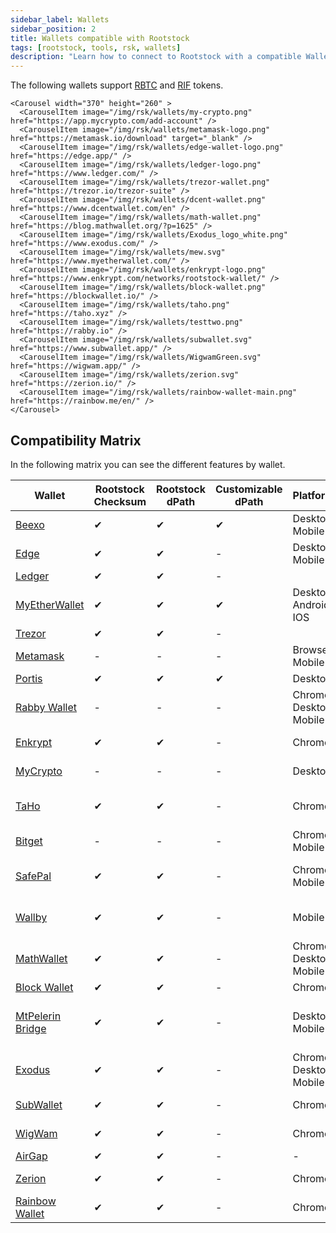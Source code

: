 ```yaml
---
sidebar_label: Wallets
sidebar_position: 2
title: Wallets compatible with Rootstock
tags: [rootstock, tools, rsk, wallets]
description: "Learn how to connect to Rootstock with a compatible Wallet"
---
```


The following wallets support [RBTC](/concepts/rbtc/) and [RIF](/concepts/rif-suite/token) tokens.

````mdx-code-block
<Carousel width="370" height="260" >
  <CarouselItem image="/img/rsk/wallets/my-crypto.png" href="https://app.mycrypto.com/add-account" />
  <CarouselItem image="/img/rsk/wallets/metamask-logo.png" href="https://metamask.io/download" target="_blank" />
  <CarouselItem image="/img/rsk/wallets/edge-wallet-logo.png" href="https://edge.app/" />
  <CarouselItem image="/img/rsk/wallets/ledger-logo.png" href="https://www.ledger.com/" />
  <CarouselItem image="/img/rsk/wallets/trezor-wallet.png" href="https://trezor.io/trezor-suite" />
  <CarouselItem image="/img/rsk/wallets/dcent-wallet.png" href="https://www.dcentwallet.com/en" />
  <CarouselItem image="/img/rsk/wallets/math-wallet.png" href="https://blog.mathwallet.org/?p=1625" />
  <CarouselItem image="/img/rsk/wallets/Exodus_logo_white.png" href="https://www.exodus.com/" />
  <CarouselItem image="/img/rsk/wallets/mew.svg" href="https://www.myetherwallet.com/" />
  <CarouselItem image="/img/rsk/wallets/enkrypt-logo.png" href="https://www.enkrypt.com/networks/rootstock-wallet/" />
  <CarouselItem image="/img/rsk/wallets/block-wallet.png" href="https://blockwallet.io/" />
  <CarouselItem image="/img/rsk/wallets/taho.png" href="https://taho.xyz" />
  <CarouselItem image="/img/rsk/wallets/testtwo.png" href="https://rabby.io" />
  <CarouselItem image="/img/rsk/wallets/subwallet.svg" href="https://www.subwallet.app/" />
  <CarouselItem image="/img/rsk/wallets/WigwamGreen.svg" href="https://wigwam.app/" />
  <CarouselItem image="/img/rsk/wallets/zerion.svg" href="https://zerion.io/" />
  <CarouselItem image="/img/rsk/wallets/rainbow-wallet-main.png" href="https://rainbow.me/en/" />
</Carousel>
````

## Compatibility Matrix

In the following matrix you can see the different features by wallet.

| Wallet | Rootstock Checksum  |  Rootstock dPath | Customizable dPath  | Platforms | Available Networks |
|---|---|---|---|---| ---|
|  [Beexo](https://beexo.com) |  ✔ |  ✔ |  ✔ | Desktop, Mobile | Mainnet |
|  [Edge](https://edge.app/) | ✔  | ✔  | -  | Desktop, Mobile | Mainnet, Testnet |
|  [Ledger](https://www.ledger.com/) | ✔  |  ✔ | -  |
|  [MyEtherWallet](https://www.myetherwallet.com/) | ✔  |  ✔ |  ✔  | Desktop, Android, IOS | Mainnet, Testnet |
|  [Trezor](https://trezor.io/trezor-suite) | ✔  |  ✔ |  -  |
|  [Metamask](/dev-tools/wallets/metamask) | - |  - | -  | Browser, Mobile | Mainnet, Testnet |
|  [Portis](https://www.portis.io/) | ✔ |  ✔ | ✔  | Desktop | Mainnet |
|  [Rabby Wallet](https://rabby.io) | - |  - | -  | Chrome, Desktop, Mobile |
|  [Enkrypt](https://www.enkrypt.com/networks/rootstock-wallet/)|  ✔ |   ✔ | -  | Chrome | Mainnet, Testnet |
|  [MyCrypto](https://mycrypto.com/) | - |  - | -  | Desktop | Rootstock (RBTC) |
|  [TaHo](https://taho.xyz) | ✔ |  ✔ | -  | Chrome | Rootstock (RBTC), Mainnet |
|  [Bitget](https://web3.bitget.com/en/) | - |  - | -  | Chrome, Mobile | RBTC |
|  [SafePal](https://www.safepal.com/en/extension) | ✔ |  ✔ | -  | Chrome, Mobile | Rootstock (RBTC), Mainnet |
|  [Wallby](https://wallby.app/) | ✔ |  ✔ | -  | Mobile | Rootstock (RBTC), Bitcoin |
|  [MathWallet](https://blog.mathwallet.org/?p=1625) | ✔ |  ✔ | -  | Chrome, Desktop, Mobile | Mainnet |
|  [Block Wallet](https://blockwallet.io/) | ✔ |  ✔ | -  | Chrome | Mainnet
|  [MtPelerin Bridge](https://www.mtpelerin.com/bridge-wallet) | ✔ |  ✔ | -  | Desktop, Mobile | Rootstock (Mainnet), Bitcoin (Testnet) |
|  [Exodus](https://www.exodus.com/) | ✔ |  ✔ | -  | Chrome, Desktop, Mobile | Mainnet |
|  [SubWallet](https://www.subwallet.app/) | ✔ | ✔ | -  | Chrome  | Mainnet, Testnet |
|  [WigWam](https://wigwam.app/) | ✔ | ✔ | -  | Chrome  | Mainnet, Testnet |
|  [AirGap](https://airgap.it/) | ✔ | ✔ | -  | -  | Mainnet |
|  [Zerion](https://zerion.io/) | ✔ | ✔ | -  | Chrome  | Mainnet, Testnet|
|  [Rainbow Wallet](https://rainbow.me/en/) | ✔ | ✔ | -  | Chrome  | Mainnet, Testnet|





